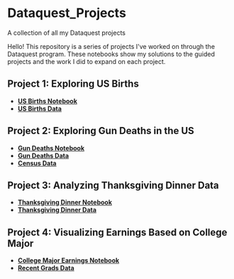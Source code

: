 # Dataquest_Projects
A collection of all my Dataquest projects

Hello! This repository is a series of projects I've worked on through the Dataquest program. These notebooks show my solutions to the guided projects and the work I did to expand on each project.

## Project 1: Exploring US Births
 - __[US Births Notebook](https://github.com/fcdiomede/Dataquest_Projects/blob/master/US_Births_GP.ipynb)__
 - __[US Births Data](https://github.com/fcdiomede/Dataquest_Projects/blob/master/US_births_1994-2003_CDC_NCHS.csv)__
 
 ## Project 2: Exploring Gun Deaths in the US
  - __[Gun Deaths Notebook](https://github.com/fcdiomede/Dataquest_Projects/blob/master/Gun_Deaths_GP.ipynb)__
  - __[Gun Deaths Data](https://github.com/fcdiomede/Dataquest_Projects/blob/master/guns.csv)__
  - __[Census Data](https://github.com/fcdiomede/Dataquest_Projects/blob/master/census.csv)__
  
  ## Project 3: Analyzing Thanksgiving Dinner Data
 - __[Thanksgiving Dinner Notebook](https://github.com/fcdiomede/Dataquest_Projects/blob/master/Thanksgiving_Dinner_GP.ipynb)__
 - __[Thanksgiving Dinner Data](https://github.com/fcdiomede/Dataquest_Projects/blob/master/thanksgiving.csv)__
 
 ## Project 4: Visualizing Earnings Based on College Major
 - __[College Major Earnings Notebook](https://github.com/fcdiomede/Dataquest_Projects/blob/master/Earnings_CollegeMajors_GP.ipynb)__
 - __[Recent Grads Data](https://github.com/fcdiomede/Dataquest_Projects/blob/master/recent-grads.csv)__
 

